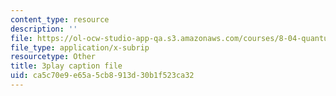 ```yaml
---
content_type: resource
description: ''
file: https://ol-ocw-studio-app-qa.s3.amazonaws.com/courses/8-04-quantum-physics-i-spring-2016/ca5c70e9e65a5cb8913d30b1f523ca32_7q32Wnm4dEw.vtt
file_type: application/x-subrip
resourcetype: Other
title: 3play caption file
uid: ca5c70e9-e65a-5cb8-913d-30b1f523ca32
---
```

